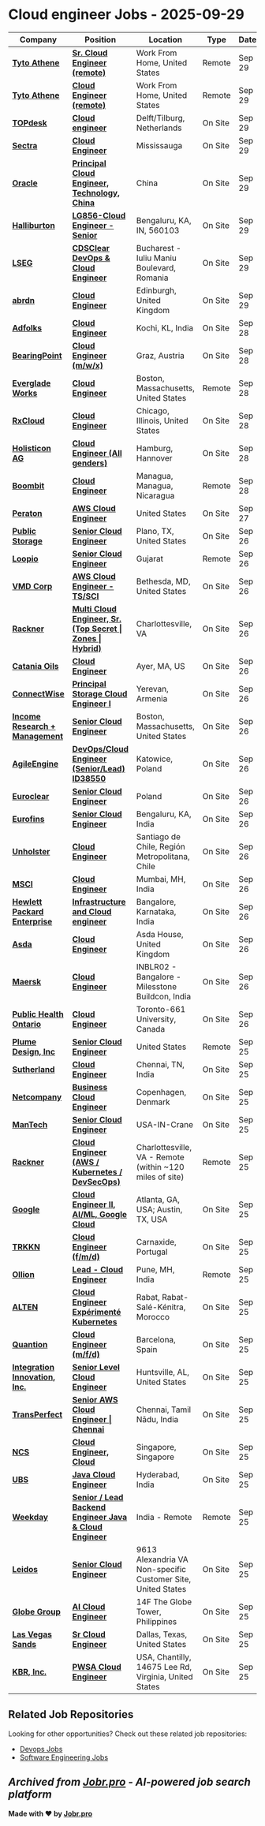 # Cloud engineer Jobs - 2025-09-29

| Company | Position | Location | Type | Date |
| ------- | -------- | -------- | ---- | ------ |
| **[Tyto Athene](https://gotyto.com/)** | **[Sr. Cloud Engineer (remote)](https://jobr.pro/job/28975712/sr-cloud-engineer-remote?utm_source=github&utm_medium=repo&utm_campaign=github-cloud-engineering-jobs)** | Work From Home, United States | Remote | Sep 29 |
| **[Tyto Athene](https://gotyto.com/)** | **[Cloud Engineer (remote)](https://jobr.pro/job/28975703/cloud-engineer-remote?utm_source=github&utm_medium=repo&utm_campaign=github-cloud-engineering-jobs)** | Work From Home, United States | Remote | Sep 29 |
| **[TOPdesk](https://www.topdesk.com/)** | **[Cloud engineer](https://jobr.pro/job/28946484/cloud-engineer?utm_source=github&utm_medium=repo&utm_campaign=github-cloud-engineering-jobs)** | Delft/Tilburg, Netherlands | On Site | Sep 29 |
| **[Sectra](https://sectra.com/)** | **[Cloud Engineer](https://jobr.pro/job/28976807/cloud-engineer?utm_source=github&utm_medium=repo&utm_campaign=github-cloud-engineering-jobs)** | Mississauga | On Site | Sep 29 |
| **[Oracle](https://www.oracle.com/)** | **[Principal Cloud Engineer, Technology, China](https://jobr.pro/job/28939409/principal-cloud-engineer-technology-china?utm_source=github&utm_medium=repo&utm_campaign=github-cloud-engineering-jobs)** | China | On Site | Sep 29 |
| **[Halliburton](https://www.halliburton.com/)** | **[LG856-Cloud Engineer - Senior](https://jobr.pro/job/28905883/lg856-cloud-engineer-senior?utm_source=github&utm_medium=repo&utm_campaign=github-cloud-engineering-jobs)** | Bengaluru, KA, IN, 560103 | On Site | Sep 29 |
| **[LSEG](https://www.lseg.com/)** | **[CDSClear DevOps & Cloud Engineer](https://jobr.pro/job/28973511/cdsclear-devops-cloud-engineer?utm_source=github&utm_medium=repo&utm_campaign=github-cloud-engineering-jobs)** | Bucharest - Iuliu Maniu Boulevard, Romania | On Site | Sep 29 |
| **[abrdn](https://www.abrdn.com/)** | **[Cloud Engineer](https://jobr.pro/job/28980085/cloud-engineer?utm_source=github&utm_medium=repo&utm_campaign=github-cloud-engineering-jobs)** | Edinburgh, United Kingdom | On Site | Sep 29 |
| **[Adfolks](https://adfolks.com/)** | **[Cloud Engineer](https://jobr.pro/job/28949020/cloud-engineer?utm_source=github&utm_medium=repo&utm_campaign=github-cloud-engineering-jobs)** | Kochi, KL, India | On Site | Sep 28 |
| **[BearingPoint](https://www.bearingpoint.com/)** | **[Cloud Engineer (m/w/x)](https://jobr.pro/job/28943666/cloud-engineer-mwx?utm_source=github&utm_medium=repo&utm_campaign=github-cloud-engineering-jobs)** | Graz, Austria | On Site | Sep 28 |
| **[Everglade Works](https://evergladeworks.com/)** | **[Cloud Engineer](https://jobr.pro/job/28918033/cloud-engineer?utm_source=github&utm_medium=repo&utm_campaign=github-cloud-engineering-jobs)** | Boston, Massachusetts, United States | Remote | Sep 28 |
| **[RxCloud](https://www.therxcloud.com/)** | **[Cloud Engineer](https://jobr.pro/job/28915479/cloud-engineer?utm_source=github&utm_medium=repo&utm_campaign=github-cloud-engineering-jobs)** | Chicago, Illinois, United States | On Site | Sep 28 |
| **[Holisticon AG](https://www.holisticon.de/)** | **[Cloud Engineer (All genders)](https://jobr.pro/job/28912705/cloud-engineer-all-genders?utm_source=github&utm_medium=repo&utm_campaign=github-cloud-engineering-jobs)** | Hamburg, Hannover | On Site | Sep 28 |
| **[Boombit](https://boombit.agency/)** | **[Cloud Engineer](https://jobr.pro/job/28910996/cloud-engineer?utm_source=github&utm_medium=repo&utm_campaign=github-cloud-engineering-jobs)** | Managua, Managua, Nicaragua | Remote | Sep 28 |
| **[Peraton](https://www.peraton.com/)** | **[AWS Cloud Engineer](https://jobr.pro/job/28908131/aws-cloud-engineer?utm_source=github&utm_medium=repo&utm_campaign=github-cloud-engineering-jobs)** | United States | On Site | Sep 27 |
| **[Public Storage](https://www.publicstorage.com/)** | **[Senior Cloud Engineer](https://jobr.pro/job/28832416/senior-cloud-engineer?utm_source=github&utm_medium=repo&utm_campaign=github-cloud-engineering-jobs)** | Plano, TX, United States | On Site | Sep 26 |
| **[Loopio](https://loopio.com/)** | **[Senior Cloud Engineer](https://jobr.pro/job/28843996/senior-cloud-engineer?utm_source=github&utm_medium=repo&utm_campaign=github-cloud-engineering-jobs)** | Gujarat | Remote | Sep 26 |
| **[VMD Corp](https://vmdcorp.com/)** | **[AWS Cloud Engineer - TS/SCI](https://jobr.pro/job/28832341/aws-cloud-engineer-tssci?utm_source=github&utm_medium=repo&utm_campaign=github-cloud-engineering-jobs)** | Bethesda, MD, United States | On Site | Sep 26 |
| **[Rackner](https://www.rackner.com/)** | **[Multi Cloud Engineer, Sr. (Top Secret \| Zones \| Hybrid)](https://jobr.pro/job/28851768/multi-cloud-engineer-sr-top-secret-zones-hybrid?utm_source=github&utm_medium=repo&utm_campaign=github-cloud-engineering-jobs)** | Charlottesville, VA | On Site | Sep 26 |
| **[Catania Oils](https://cataniaoils.com/)** | **[Cloud Engineer](https://jobr.pro/job/28864085/cloud-engineer?utm_source=github&utm_medium=repo&utm_campaign=github-cloud-engineering-jobs)** | Ayer, MA, US | On Site | Sep 26 |
| **[ConnectWise](https://www.connectwise.com/)** | **[Principal Storage Cloud Engineer I](https://jobr.pro/job/28841164/principal-storage-cloud-engineer-i?utm_source=github&utm_medium=repo&utm_campaign=github-cloud-engineering-jobs)** | Yerevan, Armenia | On Site | Sep 26 |
| **[Income Research + Management](https://www.incomeresearch.com/)** | **[Senior Cloud Engineer](https://jobr.pro/job/28839206/senior-cloud-engineer?utm_source=github&utm_medium=repo&utm_campaign=github-cloud-engineering-jobs)** | Boston, Massachusetts, United States | On Site | Sep 26 |
| **[AgileEngine](https://agileengine.com/)** | **[DevOps/Cloud Engineer (Senior/Lead) ID38550](https://jobr.pro/job/28799497/devopscloud-engineer-seniorlead-id38550?utm_source=github&utm_medium=repo&utm_campaign=github-cloud-engineering-jobs)** | Katowice, Poland | On Site | Sep 26 |
| **[Euroclear](https://www.euroclear.com/)** | **[Senior Cloud Engineer](https://jobr.pro/job/28798144/senior-cloud-engineer?utm_source=github&utm_medium=repo&utm_campaign=github-cloud-engineering-jobs)** | Poland | On Site | Sep 26 |
| **[Eurofins](https://www.eurofins.com)** | **[Senior Cloud Engineer](https://jobr.pro/job/28851473/senior-cloud-engineer?utm_source=github&utm_medium=repo&utm_campaign=github-cloud-engineering-jobs)** | Bengaluru, KA, India | On Site | Sep 26 |
| **[Unholster](https://www.unholster.com/)** | **[Cloud Engineer](https://jobr.pro/job/28839127/cloud-engineer?utm_source=github&utm_medium=repo&utm_campaign=github-cloud-engineering-jobs)** | Santiago de Chile, Región Metropolitana, Chile | On Site | Sep 26 |
| **[MSCI](https://www.msci.com/)** | **[Cloud Engineer](https://jobr.pro/job/28789220/cloud-engineer?utm_source=github&utm_medium=repo&utm_campaign=github-cloud-engineering-jobs)** | Mumbai, MH, India | On Site | Sep 26 |
| **[Hewlett Packard Enterprise](https://www.hpe.com/)** | **[Infrastructure and Cloud engineer](https://jobr.pro/job/28794521/infrastructure-and-cloud-engineer?utm_source=github&utm_medium=repo&utm_campaign=github-cloud-engineering-jobs)** | Bangalore, Karnataka, India | On Site | Sep 26 |
| **[Asda](https://www.asda.com/)** | **[Cloud Engineer](https://jobr.pro/job/28825216/cloud-engineer?utm_source=github&utm_medium=repo&utm_campaign=github-cloud-engineering-jobs)** | Asda House, United Kingdom | On Site | Sep 26 |
| **[Maersk](https://www.maersk.com/)** | **[Cloud Engineer](https://jobr.pro/job/28830620/cloud-engineer?utm_source=github&utm_medium=repo&utm_campaign=github-cloud-engineering-jobs)** | INBLR02 - Bangalore - Milesstone Buildcon, India | On Site | Sep 26 |
| **[Public Health Ontario](https://www.publichealthontario.ca/)** | **[Cloud Engineer](https://jobr.pro/job/28824510/cloud-engineer?utm_source=github&utm_medium=repo&utm_campaign=github-cloud-engineering-jobs)** | Toronto-661 University, Canada | On Site | Sep 26 |
| **[Plume Design, Inc](https://www.plume.com/)** | **[Senior Cloud Engineer](https://jobr.pro/job/28754257/senior-cloud-engineer?utm_source=github&utm_medium=repo&utm_campaign=github-cloud-engineering-jobs)** | United States | Remote | Sep 25 |
| **[Sutherland](https://www.sutherlandglobal.com)** | **[Cloud Engineer](https://jobr.pro/job/28768460/cloud-engineer?utm_source=github&utm_medium=repo&utm_campaign=github-cloud-engineering-jobs)** | Chennai, TN, India | On Site | Sep 25 |
| **[Netcompany](https://www.netcompany.com)** | **[Business Cloud Engineer](https://jobr.pro/job/28763790/business-cloud-engineer?utm_source=github&utm_medium=repo&utm_campaign=github-cloud-engineering-jobs)** | Copenhagen, Denmark | On Site | Sep 25 |
| **[ManTech](https://www.mantech.com/)** | **[Senior Cloud Engineer](https://jobr.pro/job/28712699/senior-cloud-engineer?utm_source=github&utm_medium=repo&utm_campaign=github-cloud-engineering-jobs)** | USA-IN-Crane | On Site | Sep 25 |
| **[Rackner](https://www.rackner.com/)** | **[Cloud Engineer (AWS / Kubernetes / DevSecOps)](https://jobr.pro/job/28754075/cloud-engineer-aws-kubernetes-devsecops?utm_source=github&utm_medium=repo&utm_campaign=github-cloud-engineering-jobs)** | Charlottesville, VA - Remote (within ~120 miles of site) | Remote | Sep 25 |
| **[Google](https://www.google.com/)** | **[Cloud Engineer II, AI/ML, Google Cloud](https://jobr.pro/job/28706313/cloud-engineer-ii-aiml-google-cloud?utm_source=github&utm_medium=repo&utm_campaign=github-cloud-engineering-jobs)** | Atlanta, GA, USA; Austin, TX, USA | On Site | Sep 25 |
| **[TRKKN](https://www.trkkn.com/)** | **[Cloud Engineer (f/m/d)](https://jobr.pro/job/28714659/cloud-engineer-fmd?utm_source=github&utm_medium=repo&utm_campaign=github-cloud-engineering-jobs)** | Carnaxide, Portugal | On Site | Sep 25 |
| **[Ollion](https://ollion.com/)** | **[Lead - Cloud Engineer](https://jobr.pro/job/28713199/lead-cloud-engineer?utm_source=github&utm_medium=repo&utm_campaign=github-cloud-engineering-jobs)** | Pune, MH, India | Remote | Sep 25 |
| **[ALTEN](https://www.alten.com/)** | **[Cloud Engineer Expérimenté Kubernetes](https://jobr.pro/job/28713201/cloud-engineer-experimente-kubernetes?utm_source=github&utm_medium=repo&utm_campaign=github-cloud-engineering-jobs)** | Rabat, Rabat-Salé-Kénitra, Morocco | On Site | Sep 25 |
| **[Quantion](https://www.quantion.com/)** | **[Cloud Engineer (m/f/d)](https://jobr.pro/job/28706856/cloud-engineer-mfd?utm_source=github&utm_medium=repo&utm_campaign=github-cloud-engineering-jobs)** | Barcelona, Spain | On Site | Sep 25 |
| **[Integration Innovation, Inc.](https://i3-corps.com/)** | **[Senior Level Cloud Engineer](https://jobr.pro/job/28772205/senior-level-cloud-engineer?utm_source=github&utm_medium=repo&utm_campaign=github-cloud-engineering-jobs)** | Huntsville, AL, United States | On Site | Sep 25 |
| **[TransPerfect](https://www.transperfect.com/)** | **[Senior AWS Cloud Engineer \| Chennai](https://jobr.pro/job/28755352/senior-aws-cloud-engineer-chennai?utm_source=github&utm_medium=repo&utm_campaign=github-cloud-engineering-jobs)** | Chennai, Tamil Nādu, India | On Site | Sep 25 |
| **[NCS](https://www.ncs.co)** | **[Cloud Engineer, Cloud](https://jobr.pro/job/28685307/cloud-engineer-cloud?utm_source=github&utm_medium=repo&utm_campaign=github-cloud-engineering-jobs)** | Singapore, Singapore | On Site | Sep 25 |
| **[UBS](https://www.ubs.com/)** | **[Java Cloud Engineer](https://jobr.pro/job/28716717/java-cloud-engineer?utm_source=github&utm_medium=repo&utm_campaign=github-cloud-engineering-jobs)** | Hyderabad, India | On Site | Sep 25 |
| **[Weekday](https://www.weekday.works)** | **[Senior / Lead Backend Engineer Java & Cloud Engineer](https://jobr.pro/job/28705242/senior-lead-backend-engineer-java-cloud-engineer?utm_source=github&utm_medium=repo&utm_campaign=github-cloud-engineering-jobs)** | India - Remote | Remote | Sep 25 |
| **[Leidos](https://www.leidos.com/)** | **[Senior Cloud Engineer](https://jobr.pro/job/28743728/senior-cloud-engineer?utm_source=github&utm_medium=repo&utm_campaign=github-cloud-engineering-jobs)** | 9613 Alexandria VA Non-specific Customer Site, United States | On Site | Sep 25 |
| **[Globe Group](https://www.globe.com.ph/)** | **[AI Cloud Engineer](https://jobr.pro/job/28752916/ai-cloud-engineer?utm_source=github&utm_medium=repo&utm_campaign=github-cloud-engineering-jobs)** | 14F The Globe Tower, Philippines | On Site | Sep 25 |
| **[Las Vegas Sands](https://www.sands.com/)** | **[Sr Cloud Engineer](https://jobr.pro/job/28752532/sr-cloud-engineer?utm_source=github&utm_medium=repo&utm_campaign=github-cloud-engineering-jobs)** | Dallas, Texas, United States | On Site | Sep 25 |
| **[KBR, Inc.](https://www.kbr.com/)** | **[PWSA Cloud Engineer](https://jobr.pro/job/28745401/pwsa-cloud-engineer?utm_source=github&utm_medium=repo&utm_campaign=github-cloud-engineering-jobs)** | USA, Chantilly, 14675 Lee Rd, Virginia, United States | On Site | Sep 25 |

## Related Job Repositories

Looking for other opportunities? Check out these related job repositories:

- [Devops Jobs](https://github.com/jobs-jobr-pro/DevOps-Jobs)
- [Software Engineering Jobs](https://github.com/jobs-jobr-pro/Software-Engineering-Jobs)



*Archived from [Jobr.pro](https://jobr.pro?utm_source=github&utm_medium=repo&utm_campaign=github-cloud-engineering-jobs) - AI-powered job search platform*
---

**Made with ❤️ by [Jobr.pro](https://jobr.pro?utm_source=github&utm_medium=repo&utm_campaign=github-cloud-engineering-jobs)**